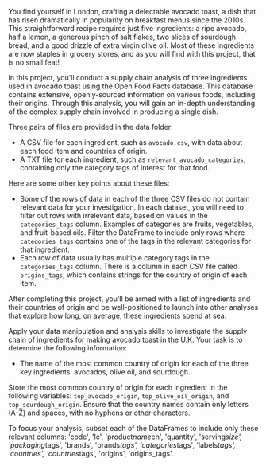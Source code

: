 You find yourself in London, crafting a delectable avocado toast, a dish that has risen dramatically in popularity on breakfast menus since the 2010s. This straightforward recipe requires just five ingredients: a ripe avocado, half a lemon, a generous pinch of salt flakes, two slices of sourdough bread, and a good drizzle of extra virgin olive oil. Most of these ingredients are now staples in grocery stores, and as you will find with this project, that is no small feat!

In this project, you'll conduct a supply chain analysis of three ingredients used in avocado toast using the Open Food Facts database. This database contains extensive, openly-sourced information on various foods, including their origins. Through this analysis, you will gain an in-depth understanding of the complex supply chain involved in producing a single dish.

Three pairs of files are provided in the data folder:
- A CSV file for each ingredient, such as `avocado.csv`, with data about each food item and countries of origin.
- A TXT file for each ingredient, such as `relevant_avocado_categories`, containing only the category tags of interest for that food.

Here are some other key points about these files:
- Some of the rows of data in each of the three CSV files do not contain relevant data for your investigation. In each dataset, you will need to filter out rows with irrelevant data, based on values in the `categories_tags` column. Examples of categories are fruits, vegetables, and fruit-based oils. Filter the DataFrame to include only rows where `categories_tags` contains one of the tags in the relevant categories for that ingredient.
- Each row of data usually has multiple category tags in the `categories_tags` column.
There is a column in each CSV file called `origins_tags`, which contains strings for the country of origin of each item.

After completing this project, you'll be armed with a list of ingredients and their countries of origin and be well-positioned to launch into other analyses that explore how long, on average, these ingredients spend at sea.

<div class="dc-html-content-syntax-highlight"><p>Apply your data manipulation and analysis skills to investigate the supply chain of ingredients for making avocado toast in the U.K. Your task is to determine the following information:</p>

<ul><li>The name of the most common country of origin for each of the three key ingredients: avocados, olive oil, and sourdough.</li></ul>

<p>Store the most common country of origin for each ingredient in the following variables: <code>top_avocado_origin</code>, <code>top_olive_oil_origin</code>, and <code>top_sourdough_origin</code>. Ensure that the country names contain only letters (A-Z) and spaces, with no hyphens or other characters.</p>

<p>To focus your analysis, subset each of the DataFrames to include only these relevant columns: 'code', 'lc', 'product<em>name</em>en', 'quantity', 'serving<em>size', 'packaging</em>tags', 'brands', 'brands<em>tags', 'categories</em>tags', 'labels<em>tags', 'countries', 'countries</em>tags', 'origins', 'origins_tags'.</p>
</div>